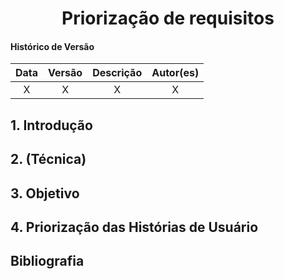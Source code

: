 # <center> **Priorização de requisitos**

#### **Histórico de Versão**
|    Data    | Versão |      Descrição       |     Autor(es)     |
| :--------: | :----: | :------------------: | :---------------: |
| X |  X  | X | X |

<div align="justify">

## **1. Introdução**

## **2. (Técnica)**

## **3. Objetivo**

## **4. Priorização das Histórias de Usuário**

## **Bibliografia**
